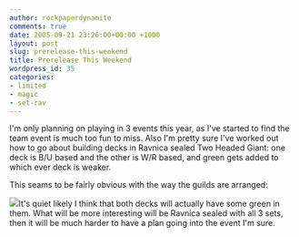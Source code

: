 ```yaml
---
author: rockpaperdynamite
comments: true
date: 2005-09-21 23:26:00+00:00 +1000
layout: post
slug: prerelease-this-weekend
title: Prerelease This Weekend
wordpress_id: 35
categories:
- limited
- magic
- set-rav
---
```


I'm only planning on playing in 3 events this year, as I've started to find the team event is much too fun to miss. Also I'm pretty sure I've worked out how to go about building decks in Ravnica sealed Two Headed Giant: one deck is B/U based and the other is W/R based, and green gets added to which ever deck is weaker.  

This seams to be fairly obvious with the way the guilds are arranged:  

[![](http://photos1.blogger.com/blogger/2980/1077/400/ravnica%20guilds.jpg)](http://photos1.blogger.com/blogger/2980/1077/1600/ravnica%20guilds.jpg)It's quiet likely I think that both decks will actually have some green in them. What will be more interesting will be Ravnica sealed with all 3 sets, then it will be much harder to have a plan going into the event I'm sure.




